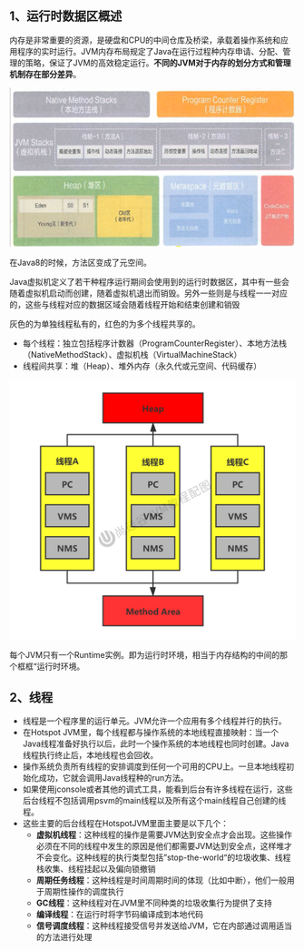 ## 1、运行时数据区概述

内存是非常重要的资源，是硬盘和CPU的中间仓库及桥梁，承载着操作系统和应用程序的实时运行。JVM内存布局规定了Java在运行过程种内存申请、分配、管理的策略，保证了JVM的高效稳定运行。**不同的JVM对于内存的划分方式和管理机制存在部分差异**。

![image-20210821190828499](IMG/03、运行时数据区概述及线程.assets/image-20210821190828499.png)

在Java8的时候，方法区变成了元空间。

Java虚拟机定义了若干种程序运行期间会使用到的运行时数据区，其中有一些会随着虚拟机启动而创建，随着虚拟机退出而销毁。另外一些则是与线程一一对应的，这些与线程对应的数据区域会随着线程开始和结束创建和销毁

灰色的为单独线程私有的，红色的为多个线程共享的。

- 每个线程：独立包括程序计数器（ProgramCounterRegister）、本地方法栈（NativeMethodStack）、虚拟机栈（VirtualMachineStack）
- 线程间共享：堆（Heap）、堆外内存（永久代或元空间、代码缓存）

![IMG/03、运行时数据区概述及线程.assets/第03章_线程共享和私有的结构.jpg](IMG/03、运行时数据区概述及线程.assets/第03章_线程共享和私有的结构.jpg)

每个JVM只有一个Runtime实例。即为运行时环境，相当于内存结构的中间的那个框框“运行时环境。

## 2、线程

- 线程是一个程序里的运行单元。JVM允许一个应用有多个线程并行的执行。
- 在Hotspot JVM里，每个线程都与操作系统的本地线程直接映射：当一个Java线程准备好执行以后，此时一个操作系统的本地线程也同时创建。Java线程执行终止后，本地线程也会回收。
- 操作系统负责所有线程的安排调度到任何一个可用的CPU上。一旦本地线程初始化成功，它就会调用Java线程种的run方法。
- 如果使用jconsole或者其他的调式工具，能看到后台有许多线程在运行，这些后台线程不包括调用psvm的main线程以及所有这个main线程自己创建的线程。
- 这些主要的后台线程在HotspotJVM里面主要是以下几个：
  - **虚拟机线程**：这种线程的操作是需要JVM达到安全点才会出现。这些操作必须在不同的线程中发生的原因是他们都需要JVM达到安全点，这样堆才不会变化。这种线程的执行类型包括”stop-the-world“的垃圾收集、线程栈收集、线程挂起以及偏向锁撤销
  - **周期任务线程**：这种线程是时间周期时间的体现（比如中断），他们一般用于周期性操作的调度执行
  - **GC线程**：这种线程对在JVM里不同种类的垃圾收集行为提供了支持
  - **编译线程**：在运行时将字节码编译成到本地代码
  - **信号调度线程**：这种线程接受信号并发送给JVM，它在内部通过调用适当的方法进行处理
